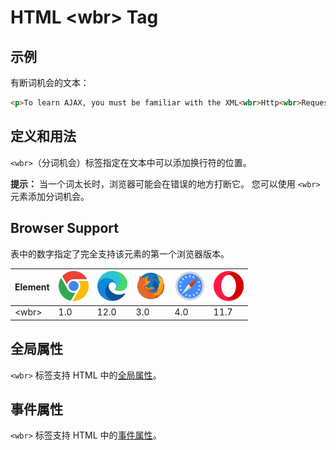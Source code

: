 HTML \<wbr> Tag
===

## 示例

有断词机会的文本：

```html idoc:preview:iframe
<p>To learn AJAX, you must be familiar with the XML<wbr>Http<wbr>Request Object.​</p>
```

## 定义和用法

`<wbr>`（分词机会）标签指定在文本中可以添加换行符的位置。

**提示：** 当一个词太长时，浏览器可能会在错误的地方打断它。 您可以使用 `<wbr>` 元素添加分词机会。

## Browser Support

表中的数字指定了完全支持该元素的第一个浏览器版本。

| Element | ![chrome][1] | ![edge][2] | ![firefox][3] | ![safari][4] | ![opera][5] |
| ------- | --- | --- | --- | --- | --- |
| \<wbr>  | 1.0 | 12.0 | 3.0 | 4.0 | 11.7 |

## 全局属性

`<wbr>` 标签支持 HTML 中的[全局属性](../reference/standardattributes.md)。

## 事件属性

`<wbr>` 标签支持 HTML 中的[事件属性](../reference/eventattributes.md)。

[1]: ../assets/chrome.svg
[2]: ../assets/edge.svg
[3]: ../assets/firefox.svg
[4]: ../assets/safari.svg
[5]: ../assets/opera.svg